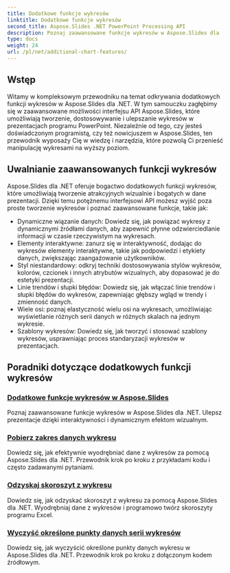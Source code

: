 ```yaml
---
title: Dodatkowe funkcje wykresów
linktitle: Dodatkowe funkcje wykresów
second_title: Aspose.Slides .NET PowerPoint Processing API
description: Poznaj zaawansowane funkcje wykresów w Aspose.Slides dla .NET! Dowiedz się, jak tworzyć dynamiczne, interaktywne wykresy z niestandardowymi stylami, liniami trendu i nie tylko. Ulepsz swoje prezentacje dzięki zaawansowanej wizualizacji danych.
type: docs
weight: 24
url: /pl/net/additional-chart-features/
---
```


## Wstęp

Witamy w kompleksowym przewodniku na temat odkrywania dodatkowych funkcji wykresów w Aspose.Slides dla .NET. W tym samouczku zagłębimy się w zaawansowane możliwości interfejsu API Aspose.Slides, które umożliwiają tworzenie, dostosowywanie i ulepszanie wykresów w prezentacjach programu PowerPoint. Niezależnie od tego, czy jesteś doświadczonym programistą, czy też nowicjuszem w Aspose.Slides, ten przewodnik wyposaży Cię w wiedzę i narzędzia, które pozwolą Ci przenieść manipulację wykresami na wyższy poziom.

## Uwalnianie zaawansowanych funkcji wykresów

Aspose.Slides dla .NET oferuje bogactwo dodatkowych funkcji wykresów, które umożliwiają tworzenie atrakcyjnych wizualnie i bogatych w dane prezentacji. Dzięki temu potężnemu interfejsowi API możesz wyjść poza proste tworzenie wykresów i poznać zaawansowane funkcje, takie jak:

- Dynamiczne wiązanie danych: Dowiedz się, jak powiązać wykresy z dynamicznymi źródłami danych, aby zapewnić płynne odzwierciedlanie informacji w czasie rzeczywistym na wykresach.
- Elementy interaktywne: zanurz się w interaktywność, dodając do wykresów elementy interaktywne, takie jak podpowiedzi i etykiety danych, zwiększając zaangażowanie użytkowników.
- Styl niestandardowy: odkryj techniki dostosowywania stylów wykresów, kolorów, czcionek i innych atrybutów wizualnych, aby dopasować je do estetyki prezentacji.
- Linie trendów i słupki błędów: Dowiedz się, jak włączać linie trendów i słupki błędów do wykresów, zapewniając głębszy wgląd w trendy i zmienność danych.
- Wiele osi: poznaj elastyczność wielu osi na wykresach, umożliwiając wyświetlanie różnych serii danych w różnych skalach na jednym wykresie.
- Szablony wykresów: Dowiedz się, jak tworzyć i stosować szablony wykresów, usprawniając proces standaryzacji wykresów w prezentacjach.

## Poradniki dotyczące dodatkowych funkcji wykresów
### [Dodatkowe funkcje wykresów w Aspose.Slides](./additional-chart-features/)
Poznaj zaawansowane funkcje wykresów w Aspose.Slides dla .NET. Ulepsz prezentacje dzięki interaktywności i dynamicznym efektom wizualnym.
### [Pobierz zakres danych wykresu](./chart-get-range/)
Dowiedz się, jak efektywnie wyodrębniać dane z wykresów za pomocą Aspose.Slides dla .NET. Przewodnik krok po kroku z przykładami kodu i często zadawanymi pytaniami.
### [Odzyskaj skoroszyt z wykresu](./chart-recover-workbook/)
Dowiedz się, jak odzyskać skoroszyt z wykresu za pomocą Aspose.Slides dla .NET. Wyodrębniaj dane z wykresów i programowo twórz skoroszyty programu Excel.
### [Wyczyść określone punkty danych serii wykresów](./clear-specific-chart-series-data-points-data/)
Dowiedz się, jak wyczyścić określone punkty danych wykresu w Aspose.Slides dla .NET. Przewodnik krok po kroku z dołączonym kodem źródłowym.